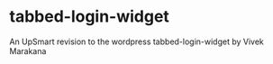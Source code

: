 tabbed-login-widget
===================

An UpSmart revision to the wordpress tabbed-login-widget by Vivek Marakana
